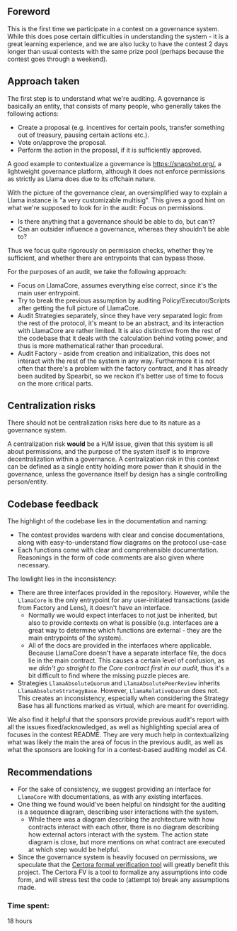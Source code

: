 ## Foreword

This is the first time we participate in a contest on a governance system. While this does pose certain difficulties in understanding the system - it is a great learning experience, and we are also lucky to have the contest 2 days longer than usual contests with the same prize pool (perhaps because the contest goes through a weekend).

## Approach taken

The first step is to understand what we're auditing. A governance is basically an entity, that consists of many people, who generally takes the following actions:
- Create a proposal (e.g. incentives for certain pools, transfer something out of treasury, pausing certain actions etc.).
- Vote on/approve the proposal.
- Perform the action in the proposal, if it is sufficiently approved.

A good example to contextualize a governance is https://snapshot.org/, a lightweight governance platform, although it does not enforce permissions as strictly as Llama does due to its offchain nature.

With the picture of the governance clear, an oversimplified way to explain a Llama instance is "a very customizable multisig". This gives a good hint on what we're supposed to look for in the audit: Focus on permissions.
- Is there anything that a governance should be able to do, but can't?
- Can an outsider influence a governance, whereas they shouldn't be able to?

Thus we focus quite rigorously on permission checks, whether they're sufficient, and whether there are entrypoints that can bypass those.

For the purposes of an audit, we take the following approach:
- Focus on LlamaCore, assumes everything else correct, since it's the main user entrypoint.
- Try to break the previous assumption by auditing Policy/Executor/Scripts after getting the full picture of LlamaCore.
- Audit Strategies separately, since they have very separated logic from the rest of the protocol, it's meant to be an abstract, and its interaction with LlamaCore are rather limited. It is also distinctive from the rest of the codebase that it deals with the calculation behind voting power, and thus is more mathematical rather than procedural.
- Audit Factory - aside from creation and initialization, this does not interact with the rest of the system in any way. Furthermore it is not often that there's a problem with the factory contract, and it has already been audited by Spearbit, so we reckon it's better use of time to focus on the more critical parts.

## Centralization risks

There should not be centralization risks here due to its nature as a governance system.

A centralization risk **would** be a H/M issue, given that this system is all about permissions, and the purpose of the system itself is to improve decentralization within a governance. A centralization risk in this context can be defined as a single entity holding more power than it should in the governance, unless the governance itself by design has a single controlling person/entity.

## Codebase feedback

The highlight of the codebase lies in the documentation and naming:
- The contest provides wardens with clear and concise documentations, along with easy-to-understand flow diagrams on the protocol use-case
- Each functions come with clear and comprehensible documentation. Reasonings in the form of code comments are also given where necessary.
 
The lowlight lies in the inconsistency:
- There are three interfaces provided in the repository. However, while the `LlamaCore` is the only entrypoint for any user-initiated transactions (aside from Factory and Lens), it doesn't have an interface.
    - Normally we would expect interfaces to not just be inherited, but also to provide contexts on what is possible (e.g. interfaces are a great way to determine which functions are external - they are the main entrypoints of the system).
    - All of the docs are provided in the interfaces where applicable. Because LlamaCore doesn't have a separate interface file, the docs lie in the main contract. This causes a certain level of confusion, as *we didn't go straight to the Core contract first in our audit*, thus it's a bit difficult to find where the missing puzzle pieces are.
- Strategies `LlamaAbsoluteQuorum` and `LlamaAbsolutePeerReview` inherits `LlamaAbsoluteStrategyBase`. However, `LlamaRelativeQuorum` does not. This creates an inconsistency, especially when considering the Strategy Base has all functions marked as virtual, which are meant for overriding.

We also find it helpful that the sponsors provide previous audit's report with all the issues fixed/acknowledged, as well as highlighting special area of focuses in the contest README. They are very much help in contextualizing what was likely the main the area of focus in the previous audit, as well as what the sponsors are looking for in a contest-based auditing model as C4.

## Recommendations

- For the sake of consistency, we suggest providing an interface for `LlamaCore` with documentations, as with any existing interfaces.
- One thing we found would've been helpful on hindsight for the auditing is a sequence diagram, describing user interactions with the system.
    - While there was a diagram describing the architecture with how contracts interact with each other, there is no diagram describing how external actors interact with the system. The action state diagram is close, but more mentions on what contract are executed at which step would be helpful.
- Since the governance system is heavily focused on permissions, we speculate that the [Certora formal verification tool](https://github.com/Certora/Examples) will greatly benefit this project. The Certora FV is a tool to formalize any assumptions into code form, and will stress test the code to (attempt to) break any assumptions made. 


### Time spent:
18 hours